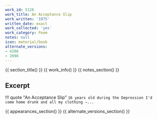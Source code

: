 ```yaml
---
work_id: 5126
work_title: An Acceptance Slip
work_written: '1975'
written_date: exact
work_collected: 'yes'
work_category: Poem
notes: null
icon: material/book
alternate_versions:
- 4208
- 2098
---
```


{{ section_title() }}
{{ work_info() }}
{{ notes_section() }}
## Excerpt
!!! quote "An Acceptance Slip"
    ```
    16 years old
    during the Depression
    I'd come home drunk
    and all my clothing —...
    ```

{{ appearances_section() }}
{{ alternate_versions_section() }}